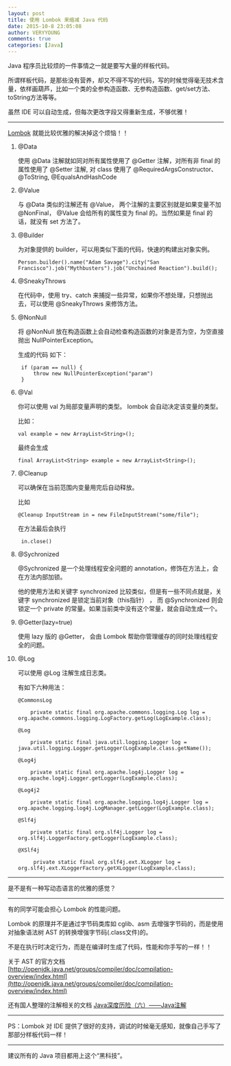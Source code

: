```yaml
---
layout: post
title: 使用 Lombok 来缩减 Java 代码
date: 2015-10-8 23:05:08
author: VERYYOUNG
comments: true
categories: [Java]
---
```


Java 程序员比较烦的一件事情之一就是要写大量的样板代码。


所谓样板代码，是那些没有营养，却又不得不写的代码，写的时候觉得毫无技术含量，依样画葫芦，比如一个类的全参构造函数、无参构造函数、get/set方法、toString方法等等。

虽然 IDE 可以自动生成，但每次更改字段又得重新生成，不够优雅！

<!-- more -->

----------

[Lombok](https://projectlombok.org/) 就能比较优雅的解决掉这个烦恼！！


1.	@Data
	
	使用 @Data 注解就如同对所有属性使用了 @Getter 注解，对所有非 final 的属性使用了 @Setter 注解, 对 class 使用了  @RequiredArgsConstructor、@ToString, @EqualsAndHashCode
	
	
2.	@Value
	
	与 @Data 类似的注解还有 @Value， 两个注解的主要区别就是如果变量不加 @NonFinal， @Value 会给所有的属性变为 final 的。当然如果是 final 的话，就没有 set 方法了。
	
3.	@Builder

	为对象提供的 builder，可以用类似下面的代码，快速的构建出对象实例。
	
		Person.builder().name("Adam Savage").city("San Francisco").job("Mythbusters").job("Unchained Reaction").build();
		
4.	@SneakyThrows

	在代码中，使用 try、catch 来捕捉一些异常，如果你不想处理，只想抛出去，可以使用 @SneakyThrows 来修饰方法。
	
5.	@NonNull

	将 @NonNull 放在构造函数上会自动检查构造函数的对象是否为空，为空直接抛出 NullPointerException。
	
	生成的代码 如下：
	
		 if (param == null) {
			 throw new NullPointerException("param")
		 }
		 
6.	@Val
	
	你可以使用 val 为局部变量声明的类型。 lombok 会自动决定该变量的类型。
	
	比如：
		
		val example = new ArrayList<String>();
		
	最终会生成
	
		final ArrayList<String> example = new ArrayList<String>();
		

7.	@Cleanup

	可以确保在当前范围内变量用完后自动释放。
	
	比如
		
		@Cleanup InputStream in = new FileInputStream("some/file");
		
	在方法最后会执行
		
		 in.close()

8.	@Sychronized 

	@Sychronized 是一个处理线程安全问题的 annotation，修饰在方法上，会在方法内部加锁。
	
	他的使用方法和关键字 synchronized 比较类似，但是有一些不同点就是，关键字 synchronized 是锁定当前对象（this指针） ， 而 @Synchronized 则会锁定一个 private 的常量。如果当前类中没有这个常量，就会自动生成一个。
	
		
9.	@Getter(lazy=true)

	使用 lazy 版的 @Getter， 会由 Lombok 帮助你管理缓存的同时处理线程安全的问题。
	
10.	@Log
	
	可以使用 @Log 注解生成日志类。
	
	有如下六种用法：
	
		@CommonsLog
		
			private static final org.apache.commons.logging.Log log = org.apache.commons.logging.LogFactory.getLog(LogExample.class);
			 
		@Log
		
			private static final java.util.logging.Logger log = java.util.logging.Logger.getLogger(LogExample.class.getName());	 
			
		@Log4j
		
			private static final org.apache.log4j.Logger log = org.apache.log4j.Logger.getLogger(LogExample.class);	
			
		@Log4j2
		
			private static final org.apache.logging.log4j.Logger log = org.apache.logging.log4j.LogManager.getLogger(LogExample.class);
			
		@Slf4j
		
			private static final org.slf4j.Logger log = org.slf4j.LoggerFactory.getLogger(LogExample.class);
			
		@XSlf4j
		
			 private static final org.slf4j.ext.XLogger log = org.slf4j.ext.XLoggerFactory.getXLogger(LogExample.class);	
			
			
			
			
----

是不是有一种写动态语言的优雅的感觉？					

----

有的同学可能会担心 Lombok 的性能问题。

Lombok 的原理并不是通过字节码类库如 cglib、asm 去增强字节码的，而是使用对抽象语法树 AST 的转换增强字节码(.class文件)的。

不是在执行时决定行为，而是在编译时生成了代码，性能和你手写的一样！！

关于 AST 的官方文档 [http://openjdk.java.net/groups/compiler/doc/compilation-overview/index.html](http://openjdk.java.net/groups/compiler/doc/compilation-overview/index.html)


还有国人整理的注解相关的文档 [Java深度历险（六）——Java注解](http://www.infoq.com/cn/articles/cf-java-annotation)



----

PS：Lombok 对 IDE 提供了很好的支持，调试的时候毫无感知，就像自己手写了那部分样板代码一样！

----

建议所有的 Java 项目都用上这个“黑科技”。